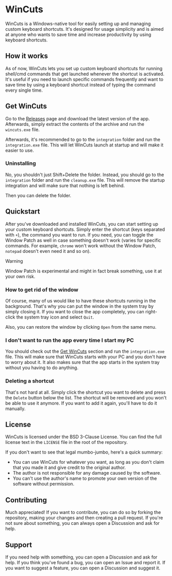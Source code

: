# WinCuts

WinCuts is a Windows-native tool for easily setting up and managing custom keyboard shortcuts. It's designed for usage simplicity and is aimed at anyone who wants to save time and increase productivity by using keyboard shortcuts. 

## How it works

As of now, WinCuts lets you set up custom keyboard shortcuts for running shell/cmd commands that get launched whenever the shortcut is activated. It's useful if you need to launch specific commands frequently and want to save time by using a keyboard shortcut instead of typing the command every single time.

## Get WinCuts

Go to the [Releases](https://github.com/LyubomirT/wincuts/releases) page and download the latest version of the app. Afterwards, simply extract the contents of the archive and run the `wincuts.exe` file.

Afterwards, it's recommended to go to the `integration` folder and run the `integration.exe` file. This will let WinCuts launch at startup and will make it easier to use.

### Uninstalling

No, you shouldn't just Shift+Delete the folder. Instead, you should go to the `integration` folder and run the `cleanup.exe` file. This will remove the startup integration and will make sure that nothing is left behind.

Then you can delete the folder.

## Quickstart

After you've downloaded and installed WinCuts, you can start setting up your custom keyboard shortcuts. Simply enter the shortcut (keys separated with `+`), the command you want to run. If you need, you can toggle the Window Patch as well in case something doesn't work (varies for specific commands. For example, `chrome` won't work without the Window Patch, `notepad` doesn't even need it and so on).

> [!WARNING]
> Window Patch is experimental and might in fact break something, use it at your own risk.

### How to get rid of the window

Of course, many of us would like to have these shortcuts running in the background. That's why you can put the window in the system tray by simply closing it. If you want to close the app completely, you can right-click the system tray icon and select `Quit`.

Also, you can restore the window by clicking `Open` from the same menu.

### I don't want to run the app every time I start my PC

You should check out the [Get WinCuts](#get-wincuts) section and run the `integration.exe` file. This will make sure that WinCuts starts with your PC and you don't have to worry about it. It also makes sure that the app starts in the system tray without you having to do anything.

### Deleting a shortcut

That's not hard at all. Simply click the shortcut you want to delete and press the `Delete` button below the list. The shortcut will be removed and you won't be able to use it anymore. If you want to add it again, you'll have to do it manually.

## License

WinCuts is licensed under the BSD 3-Clause License. You can find the full license text in the `LICENSE` file in the root of the repository.

If you don't want to see that legal mumbo-jumbo, here's a quick summary:

- You can use WinCuts for whatever you want, as long as you don't claim that you made it and give credit to the original author.
- The author is not responsible for any damage caused by the software.
- You can't use the author's name to promote your own version of the software without permission.

## Contributing

Much appreciated! If you want to contribute, you can do so by forking the repository, making your changes and then creating a pull request. If you're not sure about something, you can always open a Discussion and ask for help.

## Support

If you need help with something, you can open a Discussion and ask for help. If you think you've found a bug, you can open an Issue and report it. If you want to suggest a feature, you can open a Discussion and suggest it.
